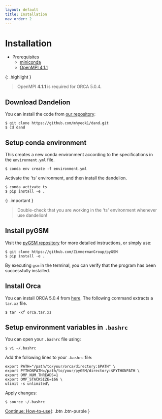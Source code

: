 ```yaml
---
layout: default
title: Installation
nav_order: 2
---
```


# Installation
- Prerequisites
  - [miniconda](https://docs.anaconda.com/miniconda/install/)
  - [OpenMPI 4.1.1](https://www.open-mpi.org/software/ompi/v4.1/)

{: .highlight }
> OpenMPI **4.1.1** is required for ORCA 5.0.4.

## Download Dandelion

You can install the code from [our repository](https://github.com/mhyeok1/dand):

```shell
$ git clone https://github.com/mhyeok1/dand.git
$ cd dand
```

## Setup conda environment

This creates a new conda environment according to the specifications in the `environment.yml` file.

```shell
$ conda env create -f environment.yml
```

Activate the 'ts' environment, and then install the dandelion.

```shell
$ conda activate ts
$ pip install -e .
```

{: .important }
> Double-check that you are working in the 'ts' environment whenever use dandelion!


## Install pyGSM

Visit the [pyGSM repository](https://github.com/ZimmermanGroup/pyGSM) for more detailed instructions, or simply use:

```shell
$ git clone https://github.com/ZimmermanGroup/pyGSM
$ pip install -e .
```
By executing `gsm` in the terminal, you can verify that the program has been successfully installed.



## Install Orca

You can install ORCA 5.0.4 from [here](https://orcaforum.kofo.mpg.de/app.php/portal).
The following command extracts a `tar.xz` file.

```shell
$ tar -xf orca.tar.xz
```

## Setup environment variables in `.bashrc`

You can open your `.bashrc` file using:
```shell
$ vi ~/.bashrc
```

Add the following lines to your `.bashrc` file:

```shell
export PATH="/path/to/your/orca/directory:$PATH" \
export PYTHONPATH=/path/to/your/pyGSM/directory:$PYTHONPATH \
export OMP_NUM_THREADS=1
export OMP_STACKSIZE=16G \
ulimit -s unlimited\
```

Apply changes:
```shell
$ source ~/.bashrc
``` 

[Continue: How-to-use](https://mhyeok1.github.io/dand_docs/docs/how-to.html){: .btn .btn-purple }
